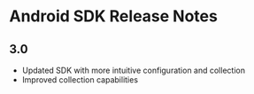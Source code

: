 # Android SDK Release Notes

## 3.0
* Updated SDK with more intuitive configuration and collection
* Improved collection capabilities



